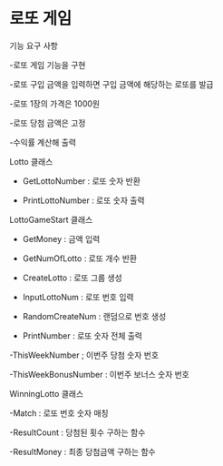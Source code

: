 
# 로또 게임

기능 요구 사항

-로또 게임 기능을 구현

-로또 구입 금액을 입력하면 구입 금액에 해당하는 로또를 발급

-로또 1장의 가격은 1000원

-로또 당첨 금액은 고정

-수익률 계산해 출력


Lotto 클래스

- GetLottoNumber : 로또 숫자 반환

- PrintLottoNumber : 로또 숫자 출력

LottoGameStart 클래스

- GetMoney : 금액 입력

- GetNumOfLotto : 로또 개수 반환

- CreateLotto : 로또 그룹 생성 

- InputLottoNum : 로또 번호 입력

- RandomCreateNum : 랜덤으로 번호 생성

- PrintNumber : 로또 숫자 전체 출력

-ThisWeekNumber ; 이번주 당첨 숫자 번호

-ThisWeekBonusNumber : 이번주 보너스 숫자 번호

WinningLotto 클래스

-Match : 로또 번호 숫자 매칭

-ResultCount : 당첨된 횟수 구하는 함수

-ResultMoney : 최종 당첨금액 구하는 함수 

